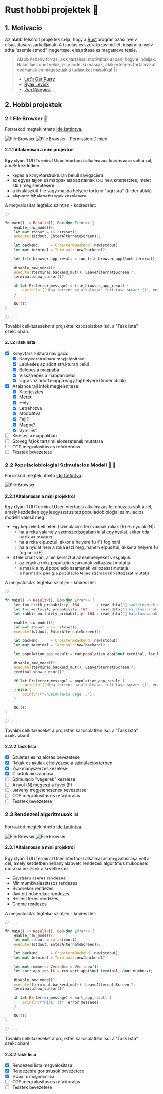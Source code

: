 # Rust hobbi projektek 🦀

## 1. Motivacio

Az alabb felsorolt projektek celja, hogy a [Rust](https://www.rust-lang.org) programozasi nyelv elsajatitasara sarkalljanak. A tanulas es szorakozas mellett inspiral a nyelv adta "szemleletmod" megertese, elsajatitasa es magameva tetele.

> Alabb nehany forras, akik tartalmai motivaltak abban, hogy elinduljak. Halas koszonet nekik, es mindenki masnak, akik ertelmes tartalmakat gyartanak es megosztjak a tudasukat masokkal 🎉:
> - [Let's Get Rusty](https://www.youtube.com/c/LetsGetRusty)
> - [Ryan Levick](https://www.youtube.com/c/RyanLevicksVideos/featured)
> - [Jon Gjengset](https://www.youtube.com/c/JonGjengset/featured)

## 2. Hobbi projektek

### 2.1 File Browser 📂

Forraskod megtekintheto [ide kattintva](file_browser/src).

![File Browser](images/file_browser.png)
![File Browser - Permission Denied](images/file_browser_error.png)

#### 2.1.1 Altalanosan a mini projektrol

Egy olyan TUI (Terminal User Interface) alkalmazas letrehozasa volt a cel, amely kezdetben:
- kepes a konyvtarstrukturan beluli navigaciora
- az egyes fajlok es mappak alapadatainak (pl.: nev, kiterjesztes, meret stb.) megjelenitesere
- a kivalasztott file vagy mappa helyere torteno "ugrasra" (finder ablak)
- alapveto hibalehetosegek kezelesere

A megvalositas legfelso szintjen - kodreszlet:

```rust
// ...

fn main() -> Result<(), Box<dyn Error>> {
    enable_raw_mode()?;
    let mut stdout = io::stdout(); 
    execute!(stdout, EnterAlternateScreen)?;

    let backend      = CrosstermBackend::new(stdout);
    let mut terminal = Terminal::new(backend)?;
 
    let file_browser_app_result = run_file_browser_app(&mut terminal);
    
    disable_raw_mode()?;
    execute!(terminal.backend_mut(), LeaveAlternateScreen)?;
    terminal.show_cursor()?;

    if let Err(error_message) = file_browser_app_result {
        eprintln!("Hiba tortent az alkalmazas futtatasa soran: {}", error_message)        
    }

    Ok(())
}

// ...
```

Tovabbi celkituzeseket a projekttel kapcsolatban lsd. a "Task lista" szekcioban.

#### 2.1.2 Task lista

- [x] Konyvtarstruktura navigacio:
  - [x] Konyvtarstruktura megjelenitese 
  - [x] Lepkedes az adott strukturan belul
  - [x] Belepes a mappaba
  - [x] Visszalepes a mappan belul
  - [x] Ugras az adott mappa vagy fajl helyere (finder ablak)
- [x] Altalanos fajl infok megjelenitese:
  - [x] Kiterjesztes
  - [x] Meret
  - [x] Hely
  - [x] Letrehozva
  - [x] Modositva
  - [x] Fajl?
  - [x] Mappa?
  - [x] Symlink?
- [ ] Kereses a mappakban
- [ ] Szoveg fajlok tartalmi elonezetenek mutatasa
- [ ] OOP megvalositas es refaktoralas
- [ ] Tesztek bevezetese

### 2.2 Populaciobiologiai Szimulacios Modell 🦊 🐰

Forraskod megtekintheto [ide kattintva](population/src).

![File Browser](images/population.png)

#### 2.2.1 Altalanosan a mini projektrol

Egy olyan TUI (Terminal User Interface) alkalmazas letrehozasa volt a cel, amely kezdetben egy leegyszerusitett populaciobiologiai szimulacios modellt valosit meg:
- Egy kepzeletbeli reten (szimulacios ter) vannak rokak (R) es nyulak (N):
  - ha a roka valamely szomszedsagaban talal egy nyulat, akkor oda ugrik es megeszi
  - ha a roka elpusztul, akkor a helyere fu (F) fog noni
  - ha a nyulat nem a roka eszi meg, hanem elpusztul, akkor a helyere fu fog noni (F)
- 3 fele chart van, amin keresztul az esemenyeket vizsgaljuk:
  - az egyik a roka populacio szamanak valtozasat mutatja
  - a masik a nyul populacio szamanak valtozasat mutatja
  - a harmadik pedig a populacio teljes szamanak valtozasat mutatja
  
A megvalositas legfelso szintjen - kodreszlet:
```rust
// ...

fn main() -> Result<(), Box<dyn Error>> {
    let fox_birth_probability: f64        = read_data("🦊 szuletesenek valoszinusege (0.0..1.0):", "Hiba tortent a beolvasas soran!");
    let fox_mortality_probability: f64    = read_data("🦊 halalozasanak valoszinusege (0.0..1.0):", "Hiba tortent a beolvasas soran!");
    let rabbit_mortality_probability: f64 = read_data("🐰 halalozasanak valoszinusege (0.0..1.0):", "Hiba tortent a beolvasas soran!");

    enable_raw_mode()?;
    let mut stdout = io::stdout();
    execute!(stdout, EnterAlternateScreen)?;

    let backend      = CrosstermBackend::new(stdout);
    let mut terminal = Terminal::new(backend)?;
    
    let population_app_result = run_population_app(&mut terminal, fox_birth_probability, fox_mortality_probability, rabbit_mortality_probability);

    disable_raw_mode()?;
    execute!(terminal.backend_mut(), LeaveAlternateScreen)?;
    terminal.show_cursor()?;

    if let Err(error_message) = population_app_result {
        eprintln!("Hiba tortent az alkalmazas futtatasa soran: {}", error_message)
    } else {
        println!("\nSzimulacio vege...");
    }

    Ok(())
}

// ...
```

Tovabbi celkituzeseket a projekttel kapcsolatban lsd. a "Task lista" szekcioban!

#### 2.2.2 Task lista

- [x] Szuletes es halalozas bevezetese
- [x] Rokak es nyulak elhelyezese a szimulacios terben
- [x] Zsakmanyszerzes kezelese
- [x] Chartok hozzaadasa
- [ ] Szimulacio "vegenek" kezelese
- [ ] A nyul (N) megeszi a fuvet (F)
- [ ] Jarvany megjelenesenek bevezetese
- [ ] OOP megvalositas es refaktoralas
- [ ] Tesztek bevezetese

### 2.3 Rendezesi algoritmusok 📊

Forraskod megtekintheto [ide kattintva](sort/src).

![File Browser](images/sort.png)
![File Browser](images/sort_chart.png)

#### 2.3.1 Altalanosan a mini projektrol

Egy olyan TUI (Terminal User Interface) alkalmazas megvalositasa volt a cel, amely kezdetben nehany alapveto rendezesi algoritmus mukodeset mutatna be. Ezek a kovetkezok:
- Egyszeru cseres rendezes
- Minimumkivalasztasos rendezes
- Buborekos rendezes
- Javitott buborekos rendezes
- Beilleszteses rendezes
- Gnome rendezes

A megvalositas legfelso szintjen - kodreszlet:

```rust
// ...

fn main() -> Result<(), Box<dyn Error>> {
    enable_raw_mode()?;
    let mut stdout = io::stdout();
    execute!(stdout, EnterAlternateScreen)?;

    let backend      = CrosstermBackend::new(stdout);
    let mut terminal = Terminal::new(backend)?;

    let mut numbers: Vec<u64> = Vec::new();
    let sort_app_result = run_sort_app(&mut terminal, &mut numbers);

    disable_raw_mode()?;
    execute!(terminal.backend_mut(), LeaveAlternateScreen)?;
    terminal.show_cursor()?;

    if let Err(error_message) = sort_app_result {
        println!("Hiba: {}", error_message)
    }

    Ok(())
}

// ...
```

Tovabbi celkituzeseket a projekttel kapcsolatban lsd. a "Task lista" szekcioban!

#### 2.3.2 Task lista

- [x] Rendezesi lista megvalositasa
- [x] Rendezesi algoritmusok bevezetese
- [x] Vizualis megjelenites
- [ ] OOP megvalositas es refaktoralas
- [ ] Tesztek bevezetese
